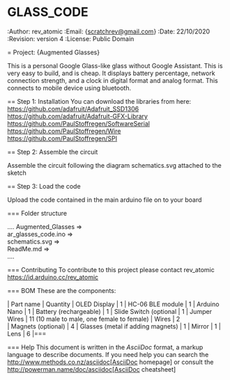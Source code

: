 # GLASS_CODE

:Author: rev_atomic
:Email: {scratchrev@gmail.com}
:Date: 22/10/2020
:Revision: version 4
:License: Public Domain

= Project: {Augmented Glasses}

This is a personal Google Glass-like glass without Google Assistant. This is very easy to build, and is cheap. It displays battery percentage,
network connection strength, and a clock in digital format and analog format. This connects to mobile device using bluetooth.

== Step 1: Installation
You can download the libraries from here:
https://github.com/adafruit/Adafruit_SSD1306
https://github.com/adafruit/Adafruit-GFX-Library
https://github.com/PaulStoffregen/SoftwareSerial
https://github.com/PaulStoffregen/Wire
https://github.com/PaulStoffregen/SPI

== Step 2: Assemble the circuit

Assemble the circuit following the diagram schematics.svg attached to the sketch

== Step 3: Load the code

Upload the code contained in the main arduino file on to your board

=== Folder structure

....
 Augmented_Glasses        =>  
 ar_glasses_code.ino      =>  
 schematics.svg           =>  
 ReadMe.md                =>  
....

=== Contributing
To contribute to this project please contact rev_atomic https://id.arduino.cc/rev_atomic

=== BOM
These are the components:


| Part name                         | Quantity
| OLED Display                      | 1
| HC-06 BLE module                  | 1
| Arduino Nano                      | 1
| Battery (rechargeable)            | 1
| Slide Switch (optional            | 1
| Jumper Wires                      | 11 (10 male to male, one female to female)
| Wires                             | 2   
| Magnets (optional)                | 4
| Glasses (metal if adding magnets) | 1
| Mirror                            | 1
| Lens                              | 6
|===


=== Help
This document is written in the _AsciiDoc_ format, a markup language to describe documents.
If you need help you can search the http://www.methods.co.nz/asciidoc[AsciiDoc homepage]
or consult the http://powerman.name/doc/asciidoc[AsciiDoc cheatsheet]

